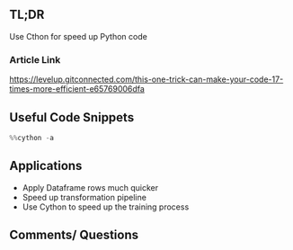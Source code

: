 ## TL;DR
Use Cthon for speed up Python code
### Article Link
https://levelup.gitconnected.com/this-one-trick-can-make-your-code-17-times-more-efficient-e65769006dfa
## Useful Code Snippets
```python
%%cython -a
```

## Applications
* Apply Dataframe rows much quicker
* Speed up transformation pipeline
* Use Cython to speed up the training process
## Comments/ Questions
